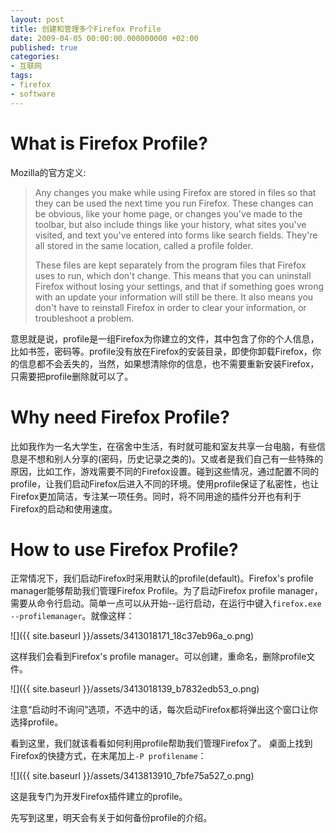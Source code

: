 ```yaml
---
layout: post
title: 创建和管理多个Firefox Profile
date: 2009-04-05 00:00:00.000000000 +02:00
published: true
categories:
- 互联网
tags:
- firefox
- software
---
```


What is Firefox Profile?
=====

Mozilla的官方定义:

> Any changes you make while using Firefox are stored in files so that they can be used the next time you run Firefox. These changes can be obvious, like your home page, or changes you've made to the toolbar, but also include things like your history, what sites you've visited, and text you've entered into forms like search fields. They're all stored in the same location, called a profile folder.
>
> These files are kept separately from the program files that Firefox uses to run, which don't change. This means that you can uninstall Firefox without losing your settings, and that if something goes wrong with an update your information will still be there. It also means you don't have to reinstall Firefox in order to clear your information, or troubleshoot a problem.

意思就是说，profile是一组Firefox为你建立的文件，其中包含了你的个人信息，比如书签，密码等。profile没有放在Firefox的安装目录，即使你卸载Firefox，你的信息都不会丢失的，当然，如果想清除你的信息，也不需要重新安装Firefox，只需要把profile删除就可以了。

Why need Firefox Profile?
=====

比如我作为一名大学生，在宿舍中生活，有时就可能和室友共享一台电脑，有些信息是不想和别人分享的(密码，历史记录之类的)。又或者是我们自己有一些特殊的原因，比如工作，游戏需要不同的Firefox设置。碰到这些情况，通过配置不同的profile，让我们启动Firefox后进入不同的环境。使用profile保证了私密性，也让Firefox更加简洁，专注某一项任务。同时，将不同用途的插件分开也有利于Firefox的启动和使用速度。

How to use Firefox Profile?
=====

正常情况下，我们启动Firefox时采用默认的profile(default)。Firefox's profile manager能够帮助我们管理Firefox Profile。为了启动Firefox profile manager，需要从命令行启动。简单一点可以从开始--运行启动，在运行中键入`firefox.exe --profilemanager`。就像这样：

![]({{ site.baseurl }}/assets/3413018171_18c37eb96a_o.png)

这样我们会看到Firefox's profile manager。可以创建，重命名，删除profile文件。

![]({{ site.baseurl }}/assets/3413018139_b7832edb53_o.png)

注意“启动时不询问”选项，不选中的话，每次启动Firefox都将弹出这个窗口让你选择profile。

看到这里，我们就该看看如何利用profile帮助我们管理Firefox了。
桌面上找到Firefox的快捷方式，在末尾加上`-P profilename`：

![]({{ site.baseurl }}/assets/3413813910_7bfe75a527_o.png)

这是我专门为开发Firefox插件建立的profile。

先写到这里，明天会有关于如何备份profile的介绍。
